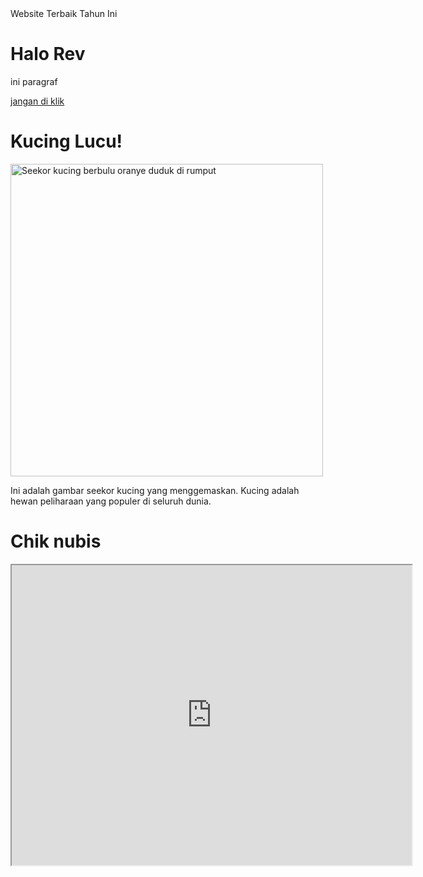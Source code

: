 <html lang="nigga">
<head>
    <tittle>
        Website Terbaik Tahun Ini
    </tittle>
</head>
<body>
    <h1>Halo Rev</h1>
    <p>ini paragraf</p>
    <a href="https://youtu.be/y_fK9Quyv9c?si=DwwAIqRxgh42l7Ee">jangan di klik</a>
    <h1>Kucing Lucu!</h1>
    <img src="https://upload.wikimedia.org/wikipedia/commons/thumb/3/3a/Cat03.jpg/1200px-Cat03.jpg" alt="Seekor kucing berbulu oranye duduk di rumput" style="width:500px; max-width:100%; height:auto;">
    <p>Ini adalah gambar seekor kucing yang menggemaskan. Kucing adalah hewan peliharaan yang populer di seluruh dunia.</p>
    <h1>Chik nubis
    </h1>
    <iframe src="https://drive.google.com/file/d/1j98s_JQt7FEtqY-04QVVJ_pnZyuLIoNj/preview" width="640" height="480" allow="autoplay"></iframe>
</body>



</html>

